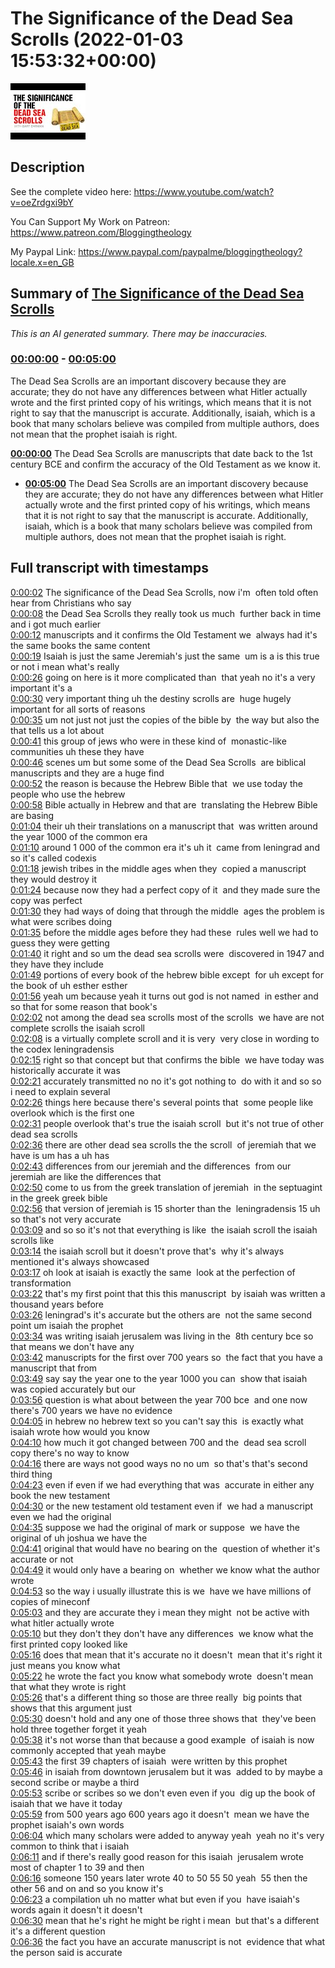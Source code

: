 # The Significance of the Dead Sea Scrolls (2022-01-03 15:53:32+00:00)

![alt The Significance of the Dead Sea Scrolls](lm4b5lDSJKE.jpg "The Significance of the Dead Sea Scrolls")

## Description

See the complete video here: https://www.youtube.com/watch?v=oeZrdgxi9bY

You Can Support My Work on Patreon:
https://www.patreon.com/Bloggingtheology

My Paypal Link: 
https://www.paypal.com/paypalme/bloggingtheology?locale.x=en_GB

## Summary of [The Significance of the Dead Sea Scrolls](https://www.youtube.com/watch?v=lm4b5lDSJKE)


*This is an AI generated summary. There may be inaccuracies. [](/)*

### [00:00:00](https://www.youtube.com/watch?v=lm4b5lDSJKE&t=0) - [00:05:00](https://www.youtube.com/watch?v=lm4b5lDSJKE&t=300)

The Dead Sea Scrolls are an important discovery because they are accurate; they do not have any differences between what Hitler actually wrote and the first printed copy of his writings, which means that it is not right to say that the manuscript is accurate. Additionally, isaiah, which is a book that many scholars believe was compiled from multiple authors, does not mean that the prophet isaiah is right.

**[00:00:00](https://www.youtube.com/watch?v=lm4b5lDSJKE&t=0)** The Dead Sea Scrolls are manuscripts that date back to the 1st century BCE and confirm the accuracy of the Old Testament as we know it.
* **[00:05:00](https://www.youtube.com/watch?v=lm4b5lDSJKE&t=300)** The Dead Sea Scrolls are an important discovery because they are accurate; they do not have any differences between what Hitler actually wrote and the first printed copy of his writings, which means that it is not right to say that the manuscript is accurate. Additionally, isaiah, which is a book that many scholars believe was compiled from multiple authors, does not mean that the prophet isaiah is right.

## Full transcript with timestamps

[0:00:02](https://youtu.be/lm4b5lDSJKE?t=2) The significance of the Dead Sea Scrolls, now i'm 
often told often hear from Christians who say    
[0:00:08](https://youtu.be/lm4b5lDSJKE?t=8) the Dead Sea Scrolls they really took us much 
further back in time and i got much earlier    
[0:00:12](https://youtu.be/lm4b5lDSJKE?t=12) manuscripts and it confirms the Old Testament we 
always had it's the same books the same content    
[0:00:19](https://youtu.be/lm4b5lDSJKE?t=19) Isaiah is just the same Jeremiah's just the same 
um is a is this true or not i mean what's really    
[0:00:26](https://youtu.be/lm4b5lDSJKE?t=26) going on here is it more complicated than 
that yeah no it's a very important it's a    
[0:00:30](https://youtu.be/lm4b5lDSJKE?t=30) very important thing uh the destiny scrolls are 
huge hugely important for all sorts of reasons    
[0:00:35](https://youtu.be/lm4b5lDSJKE?t=35) um not just not just the copies of the bible by 
the way but also the that tells us a lot about    
[0:00:41](https://youtu.be/lm4b5lDSJKE?t=41) this group of jews who were in these kind of 
monastic-like communities uh these they have    
[0:00:46](https://youtu.be/lm4b5lDSJKE?t=46) scenes um but some some of the Dead Sea Scrolls 
are biblical manuscripts and they are a huge find    
[0:00:52](https://youtu.be/lm4b5lDSJKE?t=52) the reason is because the Hebrew Bible that 
we use today the people who use the hebrew    
[0:00:58](https://youtu.be/lm4b5lDSJKE?t=58) Bible actually in Hebrew and that are 
translating the Hebrew Bible are basing    
[0:01:04](https://youtu.be/lm4b5lDSJKE?t=64) their uh their translations on a manuscript that 
was written around the year 1000 of the common era    
[0:01:10](https://youtu.be/lm4b5lDSJKE?t=70) around 1 000 of the common era it's uh it 
came from leningrad and so it's called codexis  
[0:01:18](https://youtu.be/lm4b5lDSJKE?t=78) jewish tribes in the middle ages when they 
copied a manuscript they would destroy it    
[0:01:24](https://youtu.be/lm4b5lDSJKE?t=84) because now they had a perfect copy of it 
and they made sure the copy was perfect    
[0:01:30](https://youtu.be/lm4b5lDSJKE?t=90) they had ways of doing that through the middle 
ages the problem is what were scribes doing    
[0:01:35](https://youtu.be/lm4b5lDSJKE?t=95) before the middle ages before they had these 
rules well we had to guess they were getting    
[0:01:40](https://youtu.be/lm4b5lDSJKE?t=100) it right and so um the dead sea scrolls were 
discovered in 1947 and they have they include    
[0:01:49](https://youtu.be/lm4b5lDSJKE?t=109) portions of every book of the hebrew bible except 
for uh except for the book of uh esther esther    
[0:01:56](https://youtu.be/lm4b5lDSJKE?t=116) yeah um because yeah it turns out god is not named 
in esther and so that for some reason that book's    
[0:02:02](https://youtu.be/lm4b5lDSJKE?t=122) not among the dead sea scrolls most of the scrolls 
we have are not complete scrolls the isaiah scroll    
[0:02:08](https://youtu.be/lm4b5lDSJKE?t=128) is a virtually complete scroll and it is very 
very close in wording to the codex leningradensis    
[0:02:15](https://youtu.be/lm4b5lDSJKE?t=135) right so that concept but that confirms the bible 
we have today was historically accurate it was    
[0:02:21](https://youtu.be/lm4b5lDSJKE?t=141) accurately transmitted no no it's got nothing to 
do with it and so so i need to explain several    
[0:02:26](https://youtu.be/lm4b5lDSJKE?t=146) things here because there's several points that 
some people like overlook which is the first one    
[0:02:31](https://youtu.be/lm4b5lDSJKE?t=151) people overlook that's true the isaiah scroll 
but it's not true of other dead sea scrolls    
[0:02:36](https://youtu.be/lm4b5lDSJKE?t=156) there are other dead sea scrolls the the scroll 
of jeremiah that we have is um has a uh has    
[0:02:43](https://youtu.be/lm4b5lDSJKE?t=163) differences from our jeremiah and the differences 
from our jeremiah are like the differences that    
[0:02:50](https://youtu.be/lm4b5lDSJKE?t=170) come to us from the greek translation of jeremiah 
in the septuagint in the greek greek bible    
[0:02:56](https://youtu.be/lm4b5lDSJKE?t=176) that version of jeremiah is 15 shorter than the 
leningradensis 15 uh so that's not very accurate    
[0:03:09](https://youtu.be/lm4b5lDSJKE?t=189) and so so it's not that everything is like 
the isaiah scroll the isaiah scrolls like    
[0:03:14](https://youtu.be/lm4b5lDSJKE?t=194) the isaiah scroll but it doesn't prove that's 
why it's always mentioned it's always showcased    
[0:03:17](https://youtu.be/lm4b5lDSJKE?t=197) oh look at isaiah is exactly the same 
look at the perfection of transformation    
[0:03:22](https://youtu.be/lm4b5lDSJKE?t=202) that's my first point that this this manuscript 
by isaiah was written a thousand years before    
[0:03:26](https://youtu.be/lm4b5lDSJKE?t=206) leningrad's it's accurate but the others are 
not the same second point um isaiah the prophet    
[0:03:34](https://youtu.be/lm4b5lDSJKE?t=214) was writing isaiah jerusalem was living in the 
8th century bce so that means we don't have any    
[0:03:42](https://youtu.be/lm4b5lDSJKE?t=222) manuscripts for the first over 700 years so 
the fact that you have a manuscript that from    
[0:03:49](https://youtu.be/lm4b5lDSJKE?t=229) say say the year one to the year 1000 you can 
show that isaiah was copied accurately but our    
[0:03:56](https://youtu.be/lm4b5lDSJKE?t=236) question is what about between the year 700 bce 
and one now there's 700 years we have no evidence    
[0:04:05](https://youtu.be/lm4b5lDSJKE?t=245) in hebrew no hebrew text so you can't say this 
is exactly what isaiah wrote how would you know    
[0:04:10](https://youtu.be/lm4b5lDSJKE?t=250) how much it got changed between 700 and the 
dead sea scroll copy there's no way to know    
[0:04:16](https://youtu.be/lm4b5lDSJKE?t=256) there are ways not good ways no no um 
so that's that's second third thing    
[0:04:23](https://youtu.be/lm4b5lDSJKE?t=263) even if even if we had everything that was 
accurate in either any book the new testament    
[0:04:30](https://youtu.be/lm4b5lDSJKE?t=270) or the new testament old testament even if 
we had a manuscript even we had the original    
[0:04:35](https://youtu.be/lm4b5lDSJKE?t=275) suppose we had the original of mark or suppose 
we have the original of uh joshua we have the    
[0:04:41](https://youtu.be/lm4b5lDSJKE?t=281) original that would have no bearing on the 
question of whether it's accurate or not    
[0:04:49](https://youtu.be/lm4b5lDSJKE?t=289) it would only have a bearing on 
whether we know what the author wrote    
[0:04:53](https://youtu.be/lm4b5lDSJKE?t=293) so the way i usually illustrate this is we 
have we have millions of copies of mineconf  
[0:05:03](https://youtu.be/lm4b5lDSJKE?t=303) and they are accurate they i mean they might 
not be active with what hitler actually wrote    
[0:05:10](https://youtu.be/lm4b5lDSJKE?t=310) but they don't they don't have any differences 
we know what the first printed copy looked like    
[0:05:16](https://youtu.be/lm4b5lDSJKE?t=316) does that mean that it's accurate no it doesn't 
mean that it's right it just means you know what    
[0:05:22](https://youtu.be/lm4b5lDSJKE?t=322) he wrote the fact you know what somebody wrote 
doesn't mean that what they wrote is right    
[0:05:26](https://youtu.be/lm4b5lDSJKE?t=326) that's a different thing so those are three really 
big points that shows that this argument just    
[0:05:30](https://youtu.be/lm4b5lDSJKE?t=330) doesn't hold and any one of those three shows that 
they've been hold three together forget it yeah    
[0:05:38](https://youtu.be/lm4b5lDSJKE?t=338) it's not worse than that because a good example 
of isaiah is now commonly accepted that yeah maybe    
[0:05:43](https://youtu.be/lm4b5lDSJKE?t=343) the first 39 chapters of isaiah 
were written by this prophet    
[0:05:46](https://youtu.be/lm4b5lDSJKE?t=346) in isaiah from downtown jerusalem but it was 
added to by maybe a second scribe or maybe a third    
[0:05:53](https://youtu.be/lm4b5lDSJKE?t=353) scribe or scribes so we don't even even if you 
dig up the book of isaiah that we have it today    
[0:05:59](https://youtu.be/lm4b5lDSJKE?t=359) from 500 years ago 600 years ago it doesn't 
mean we have the prophet isaiah's own words    
[0:06:04](https://youtu.be/lm4b5lDSJKE?t=364) which many scholars were added to anyway yeah 
yeah no it's very common to think that i isaiah    
[0:06:11](https://youtu.be/lm4b5lDSJKE?t=371) and if there's really good reason for this isaiah 
jerusalem wrote most of chapter 1 to 39 and then    
[0:06:16](https://youtu.be/lm4b5lDSJKE?t=376) someone 150 years later wrote 40 to 50 55 50 yeah 
55 then the other 56 and on and so you know it's    
[0:06:23](https://youtu.be/lm4b5lDSJKE?t=383) a compilation uh no matter what but even if you 
have isaiah's words again it doesn't it doesn't    
[0:06:30](https://youtu.be/lm4b5lDSJKE?t=390) mean that he's right he might be right i mean 
but that's a different it's a different question    
[0:06:36](https://youtu.be/lm4b5lDSJKE?t=396) the fact you have an accurate manuscript is not 
evidence that what the person said is accurate  
